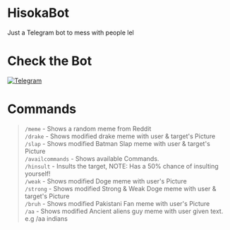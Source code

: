 # HisokaBot
Just a Telegram bot to mess with people lel
# Check the Bot
[![Telegram](https://img.shields.io/badge/Open%20on%20Telegram-Hisoka-red?style=for-the-badge&logo=telegram)](https://t.me/hisokaDankBot)

# Commands
>`/meme` - Shows a random meme from Reddit\
>`/drake` - Shows modified drake meme with user & target's  Picture\
>`/slap` - Shows modified Batman Slap meme with user & target's  Picture\
>`/availcommands` - Shows available Commands.\
>`/hinsult` - Insults the target, NOTE: Has a 50% chance of insulting yourself!\
>`/weak` - Shows modified Doge meme with user's Picture\
>`/strong` - Shows modified Strong & Weak Doge meme with user & target's  Picture\
>`/bruh` - Shows modified Pakistani Fan meme with user's  Picture\
>`/aa` - Shows modified Ancient aliens guy meme with user given text. e.g /aa indians